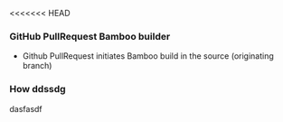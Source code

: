 <<<<<<< HEAD

### GitHub PullRequest Bamboo builder ###

* Github PullRequest initiates Bamboo build in the source (originating branch)


### How ddssdg
dasfasdf

